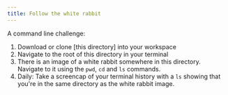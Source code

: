```yaml
---
title: Follow the white rabbit
---
```

A command line challenge:
1. Download or clone [this directory] into your workspace
2. Navigate to the root of this directory in your terminal
3. There is an image of a white rabbit somewhere in this directory. Navigate to it using the `pwd`, `cd` and `ls` commands.
4. Daily: Take a screencap of your terminal history with a `ls` showing that you're in the same directory as the white rabbit image.